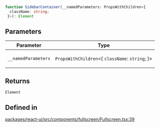 ```ts
function SidebarContainer(__namedParameters: PropsWithChildren<{
  className: string;
 }>): Element
```

## Parameters

<table>
<thead>
<tr>
<th>Parameter</th>
<th>Type</th>
</tr>
</thead>
<tbody>
<tr>
<td>

`__namedParameters`

</td>
<td>

`PropsWithChildren`\<\{ `className`: `string`; \}\>

</td>
</tr>
</tbody>
</table>

## Returns

`Element`

## Defined in

[packages/react-ui/src/components/fullscreen/Fullscreen.tsx:39](https://github.com/thesysdev/crayonai/blob/f566456db11ebf0674916d45b40423bef47282cf/frontend-sdk/packages/react-ui/src/components/fullscreen/Fullscreen.tsx#L39)
